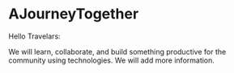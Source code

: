# AJourneyTogether

Hello Travelars:

We will learn, collaborate, and build something productive for the community using technologies.
We will add more information.

